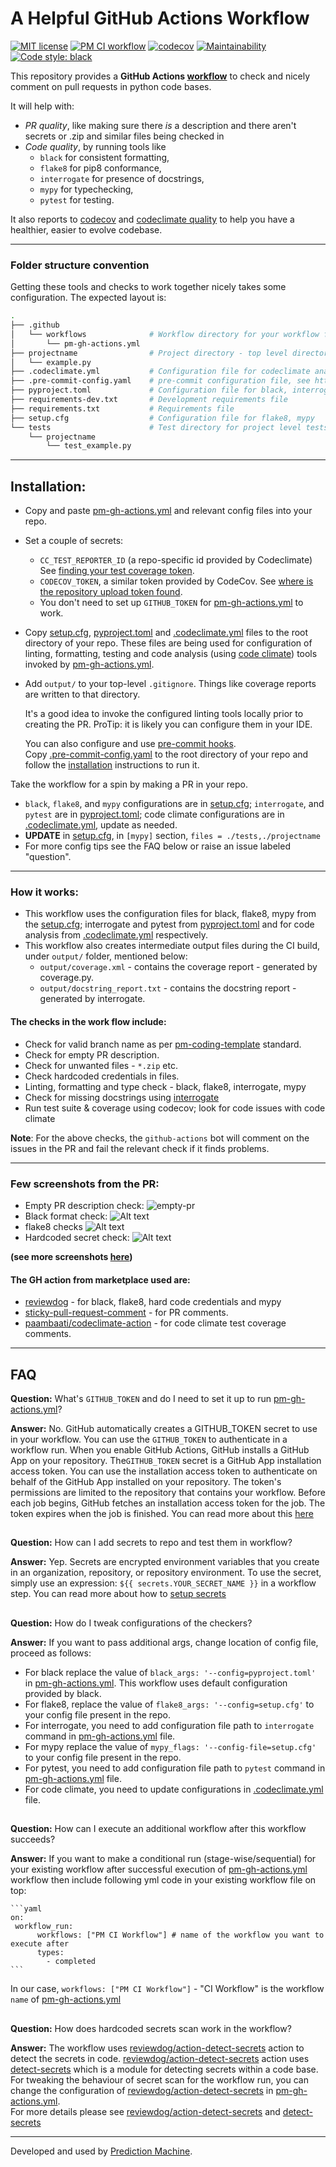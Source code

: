 # A Helpful GitHub Actions Workflow
[![MIT license](https://img.shields.io/badge/License-MIT-blue.svg)](https://lbesson.mit-license.org/)
[![PM CI workflow](https://github.com/predictionmachine/pm-coding-template/actions/workflows/pm-gh-actions.yml/badge.svg)](https://github.com/predictionmachine/pm-coding-template/actions/workflows/pm-gh-actions.yml)
[![codecov](https://codecov.io/gh/predictionmachine/pm-github-actions/branch/main/graph/badge.svg?token=2AQW1NP110)](https://codecov.io/gh/predictionmachine/pm-github-actions)
[![Maintainability](https://api.codeclimate.com/v1/badges/47ce8331f863c98ca216/maintainability)](https://codeclimate.com/github/predictionmachine/pm-github-actions/maintainability)
[![Code style: black](https://img.shields.io/badge/code%20style-black-000000.svg)](https://github.com/psf/black)
<!-- see https://app.codecov.io/gh/predictionmachine/pm-github-actions/settings/badge -->
<!-- see https://codeclimate.com/github/predictionmachine/pm-github-actions/badges#maintainability-markdown -->

This repository provides a **GitHub Actions [workflow](.github/workflows/pm-gh-actions.yml)** to check and nicely comment on
pull requests in python code bases.

It will help with:
- _PR quality_, like making sure there _is_ a description and there aren't secrets or .zip and similar files
  being checked in
- _Code quality_, by running tools like
  - `black` for consistent formatting,
  - `flake8` for pip8 conformance,
  - `interrogate` for presence of docstrings,
  - `mypy` for typechecking,
  - `pytest` for testing.

It also reports to [codecov](https://about.codecov.io/) and
[codeclimate quality](https://codeclimate.com/quality/) to
help you have a healthier, easier to evolve codebase.


 - - -

### Folder structure convention
Getting these tools and checks to work together nicely takes some configuration.
The expected layout is:

```bash
.
├── .github
│   └── workflows              # Workflow directory for your workflow files
│       └── pm-gh-actions.yml
├── projectname                # Project directory - top level directory for project
│   └── example.py
├── .codeclimate.yml           # Configuration file for codeclimate analysis
├── .pre-commit-config.yaml    # pre-commit configuration file, see https://pre-commit.com
├── pyproject.toml             # Configuration file for black, interrogate & pytest
├── requirements-dev.txt       # Development requirements file
├── requirements.txt           # Requirements file
├── setup.cfg                  # Configuration file for flake8, mypy
└── tests                      # Test directory for project level tests
    └── projectname
        └── test_example.py
```

- - -

## Installation:

- Copy and paste
  [pm-gh-actions.yml](.github/workflows/pm-gh-actions.yml) and relevant config files
  into your repo.
- Set a couple of secrets:
  - `CC_TEST_REPORTER_ID` (a repo-specific id provided by Codeclimate)
  See [finding your test coverage token](https://docs.codeclimate.com/docs/finding-your-test-coverage-token).
  - `CODECOV_TOKEN`, a similar token provided by CodeCov. See [where is the repository upload token found](https://docs.codecov.io/docs/frequently-asked-questions#where-is-the-repository-upload-token-found).
  - You don't need to set up `GITHUB_TOKEN` for [pm-gh-actions.yml](.github/workflows/pm-gh-actions.yml) to work.

- Copy [setup.cfg](setup.cfg), [pyproject.toml](pyproject.toml) and [.codeclimate.yml](.codeclimate.yml) files to the root directory of your repo. These files are being used for configuration of linting, formatting, testing and code analysis (using [code climate](https://docs.codeclimate.com/)) tools invoked by [pm-gh-actions.yml](.github/workflows/pm-gh-actions.yml).
- Add `output/` to your top-level `.gitignore`. Things like coverage reports are written to that directory.


  It's a good idea to invoke the configured linting tools locally prior to creating the PR.
  ProTip: it is likely you can configure them in your IDE.
  
  You can also configure and use [pre-commit hooks](https://pre-commit.com/#plugins). \
  Copy [.pre-commit-config.yaml](.pre-commit-config.yaml) to the root directory of your repo and follow the [installation](https://pre-commit.com/#installation) instructions to run it.

Take the workflow for a spin by making a PR in your repo.
  - `black`, `flake8`, and `mypy` configurations are in [setup.cfg](setup.cfg); `interrogate`, and `pytest` are in [pyproject.toml](pyproject.toml); code climate configurations are in [.codeclimate.yml](.codeclimate.yml), update as needed.
  - **UPDATE** in [setup.cfg](setup.cfg), in `[mypy]` section, `files = ./tests,./projectname`
  - For more config tips see the FAQ below or raise an issue labeled "question".

- - -
### How it works:

- This workflow uses the configuration files for black, flake8, mypy from the [setup.cfg](setup.cfg); interrogate and pytest from [pyproject.toml](pyproject.toml) and for code analysis from [.codeclimate.yml](.codeclimate.yml) respectively.
- This workflow also creates intermediate output files during the CI build, under `output/` folder, mentioned below:
  - `output/coverage.xml` - contains the coverage report - generated by coverage.py.
  - `output/docstring_report.txt` - contains the docstring report - generated by interrogate.

#### The checks in the work flow include:
   - Check for valid branch name as per [pm-coding-template](https://github.com/predictionmachine/pm-coding-template#github-branches-pull-requests) standard.
   - Check for empty PR description.
   - Check for unwanted files - `*.zip` etc.
   - Check hardcoded credentials in files.
   - Linting, formatting and type check - black, flake8, interrogate, mypy
   - Check for missing docstrings using [interrogate](https://github.com/econchick/interrogate)
   - Run test suite & coverage using codecov; look for code issues with code climate

**Note**: For the above checks, the `github-actions` bot will comment on the issues in the PR and fail the relevant check if it finds problems.

- - -

### Few screenshots from the PR:

- Empty PR description check:
![empty-pr](docs/screenshots/empty-pr-comment.png?raw=true "Empty PR comment")
- Black format check:
![Alt text](docs/screenshots/black-report.png?raw=true "Black format")
- flake8 checks
![Alt text](docs/screenshots/flake8-report.png?raw=true "Flake8")
- Hardcoded secret check:
![Alt text](docs/screenshots/secrets_report.png?raw=true "Hardcoded secrets report")

**(see more screenshots [here](/docs/screenshots))**

#### The GH action from marketplace used are:

- [reviewdog](https://github.com/reviewdog) - for black, flake8, hard code credentials and mypy
- [sticky-pull-request-comment](https://github.com/marocchino/sticky-pull-request-comment) - for PR comments.
- [paambaati/codeclimate-action](https://github.com/paambaati/codeclimate-action) - for code climate test coverage comments.

- - -

## FAQ

**Question:** What's `GITHUB_TOKEN` and do I need to set it up to run [pm-gh-actions.yml](.github/workflows/pm-gh-actions.yml)?

**Answer:** No. GitHub automatically creates a GITHUB_TOKEN secret to use in your workflow. You can use the `GITHUB_TOKEN` to authenticate in a workflow run.
When you enable GitHub Actions, GitHub installs a GitHub App on your repository. The`GITHUB_TOKEN` secret is a GitHub App installation access token. You can use the installation access token to authenticate on behalf of the GitHub App installed on your repository. The token's permissions are limited to the repository that contains your workflow. Before each job begins, GitHub fetches an installation access token for the job. The token expires when the job is finished.
You can read more about this [here](https://docs.github.com/en/actions/reference/authentication-in-a-workflow)

##

**Question:** How can I add secrets to repo and test them in workflow?

**Answer:** Yep. Secrets are encrypted environment variables that you create in an organization, repository, or repository environment.
To use the secret, simply use an expression: `${{ secrets.YOUR_SECRET_NAME }}` in a workflow step.
You can read more about how to [setup secrets](https://docs.github.com/en/actions/reference/encrypted-secrets)

##

**Question:** How do I tweak configurations of the checkers?

**Answer:**
If you want to pass additional args, change location of config file, proceed as follows:

 - For black replace the value of `black_args: '--config=pyproject.toml'` in [pm-gh-actions.yml](.github/workflows/pm-gh-actions.yml). This workflow uses default configuration provided by black.
  - For flake8, replace the value of `flake8_args: '--config=setup.cfg'` to your config file present in the repo.
  - For interrogate, you need to add configuration file path to `interrogate` command in [pm-gh-actions.yml](.github/workflows/pm-gh-actions.yml) file.
  - For mypy replace the value of `mypy_flags: '--config-file=setup.cfg'` to your config file present in the repo.
  - For pytest, you need to add configuration file path to `pytest` command in [pm-gh-actions.yml](.github/workflows/pm-gh-actions.yml) file.
  - For code climate, you need to update configurations in [.codeclimate.yml](.codeclimate.yml) file.

##

**Question:** How can I execute an additional workflow after this workflow succeeds?

**Answer:** If you want to make a conditional run (stage-wise/sequential) for your existing workflow after successful execution of [pm-gh-actions.yml](.github/workflows/pm-gh-actions.yml) workflow then include following yml code in your existing workflow file on top:

    ```yaml
    on:
     workflow_run:
          workflows: ["PM CI Workflow"] # name of the workflow you want to execute after
          types:
            - completed
    ```

 In our case, `workflows: ["PM CI Workflow"]` -  "CI Workflow" is the workflow `name` of [pm-gh-actions.yml](.github/workflows/pm-gh-actions.yml)

##

**Question:** How does hardcoded secrets scan work in the workflow?

**Answer:** The workflow uses [reviewdog/action-detect-secrets](https://github.com/reviewdog/action-detect-secrets) action to detect the secrets in code.
 [reviewdog/action-detect-secrets](https://github.com/reviewdog/action-detect-secrets) action uses [detect-secrets](https://github.com/Yelp/detect-secrets) which is a module for detecting secrets within a code base. \
 For tweaking the behaviour of secret scan for the workflow run, you can change the configuration of [reviewdog/action-detect-secrets](https://github.com/reviewdog/action-detect-secrets) in [pm-gh-actions.yml](.github/workflows/pm-gh-actions.yml). \
 For more details please see [reviewdog/action-detect-secrets](https://github.com/reviewdog/action-detect-secrets) and [detect-secrets](https://github.com/Yelp/detect-secrets)

- - -
<!-- TODO: update to new website when ready -->
Developed and used by [Prediction Machine](https://github.com/predictionmachine).
